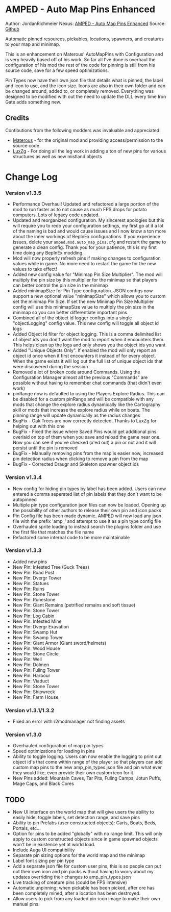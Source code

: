 # AMPED - Auto Map Pins Enhanced
Author: JordanRichmeier
Nexus: [AMPED - Auto Map Pins Enhanced](https://www.nexusmods.com/valheim/mods/2199)
Source: [Github](https://github.com/raziell74/Valheim-Auto-Map-Pins-Configurable/)

Automatic pinned resources, pickables, locations, spawners, and creatures to your map and minimap.

This is an enhancement on Materous' AutoMapPins with Configuration and is very heavily based off of his work. So far all I've done is overhaul the configuration of his mod the rest of the code for pinning is still from his source code, save for a few speed optimizations. 

Pin Types now have their own json file that details what is pinned, the label and icon to use, and the icon size. Icons are also in their own folder and can be changed around, added to, or completely removed. Everything was designed to be modified with out the need to update the DLL every time Iron Gate adds something new. 

## Credits
Contibutions from the following modders was invaluable and appreciated: 
  * [Materous](https://www.nexusmods.com/valheim/users/6021662) - for the original mod and providing access/permission to the source code
  * [LuxZg](https://www.nexusmods.com/users/1014505) - For doing all the leg work in adding a ton of new pins for various structures as well as new mistland objects

# Change Log

### Version v1.3.5
  * Performance Overhaul! Updated and refactored a large portion of the mod to run faster as to not cause as much FPS drops for potato computers. Lots of legacy code updated.
  * Updated and reorganized configuration. My sincerest apologies but this will require you to redo your configuration settings, my first go at it a lot of the naming is bad and would cause issues and I now know a ton more about the inner workings of BepInEx configurations. If you experience issues, delete your `amped.mod.auto_map_pins.cfg` and restart the game to generate a clean config. Thank you for your patience, this is my first time doing any BepInEx modding.
  * Mod will now properly refresh pins if making changes to configuration values while in game. No more need to restart the game for the new values to take effect!
  * Added new config value for "Minimap Pin Size Multiplier". The mod will multiply the pin size by this multiplier for the minimap so that players can better control the pin size in the minimap
  * Added minimapSize for Pin Type configuration. JSON configs now support a new optional value "minimapSize" which allows you to custom set the minimap Pin Size. If set the new Minimap Pin Size Multiplier config will use this minimapSize value to multiply the pin size in the minimap so you can better differentiate important pins
  * Combined all of the object id logger configs into a single "objectLogging" config value. This new config will toggle all object id logs
  * Added Object Id filter for object logging. This is a comma delimited list of object ids you don't want the mod to report when it encounters them. This helps clean up the logs and only shows you the object ids you want
  * Added "Unique Objects Only". If enabled the mod will only report an object id once when it first encounters it instead of for every object. When the game exists it will log out the full list of unique object ids that were discovered during the session
  * Removed a lot of broken code around Commands. Using the Configuration Manager almost all the previous "Commands" are possible without having to remember chat commands (that didn't even work)
  * pinRange now is defaulted to using the Players Explore Radius. This can be disabled for a custom pinRange and will be compatible with any mods that change the explore radius dynamically like the Cartography skill or mods that increase the explore radius while on boats. The pinning range will update dynamically as the radius changes
  * BugFix - Oak Trees are now correctly detected, Thanks to LuxZg for helping out with this one
  * BugFix - Fixed the issue where Saved Pins would get additional pins overlaid on top of them when you save and reload the game near one. Now you can see if you've checked (x'ed out) a pin or not and it will persist until the pin is removed
  * BugFix - Manually removing pins from the map is easier now, increased pin detection radius when clicking to remove a pin from the map
  * BugFix - Corrected Draugr and Skeleton spawner object ids

### Version v1.3.4
  * New config for hiding pin types by label has been added. Users can now entered a comma seperated list of pin labels that they don't want to be autopinned
  * Multiple pin type configuration json files can now be loaded. Opening up the possibility of other authors to release their own pin and icon packs
  * Pin Config file has been made dynamic. AMPED will now load any json file with the prefix 'amp_' and attempt to use it as a pin type config file
  * Overhauled sprite loading to instead search the plugins folder and use the first file that matches the file name
  * Refactored some internal code to be more maintainable

### Version v1.3.3
  * Added new pins
  * New Pin: Infested Tree (Guck Trees)
  * New Pin: Road Post
  * New Pin: Dvergr Tower
  * New Pin: Statues
  * New Pin: Ruins
  * New Pin: Stone Tower
  * New Pin: Runestone
  * New Pin: Giant Remains (petrified remains and soft tissue)
  * New Pin: Stone Tower
  * New Pin: Log Cabin
  * New Pin: Infested Mine
  * New Pin: Dvergr Exavation
  * New Pin: Swamp Hut
  * New Pin: Swamp Tower
  * New Pin: Giant Armor (Giant sword/helmets)
  * New Pin: Wood House
  * New Pin: Stone Circle
  * New Pin: Well
  * New Pin: Dolmen
  * New Pin: Fuling Tower
  * New Pin: Harbour
  * New Pin: Viaduct
  * New Pin: Stone Tower
  * New Pin: Shipwreck
  * New Pin: Farm House

### Version v1.3.1/1.3.2
  * Fixed an error with r2modmanager not finding assets

### Version v1.3.0
  * Overhauled configuration of map pin types 
  * Speed optimizations for loading in pins
  * Ability to toggle logging. Users can now enable the logging to print out object id's that come within range of the player so that players can add custom map pins to the new amp_pin_types.json file and pin what ever they would like, even provide their own custom icon for it. 
  * New Pins added: Mountain Caves, Tar Pits, Fuling Camps, Jotun Puffs, Mage Caps, and Black Cores
  
## TODO

  * New UI interface on the world map that will give users the ability to easily hide, toggle labels, set detection range, and save pins
  * Ability to pin Prefabs (user constructed objects): Carts, Boats, Beds, Portals, etc...
  * Option for pins to be added "globally" with no range limit. This will only apply to custom constructed objects since in game spawned objects won't be in existence yet at world load.
  * Include Auga UI compatibility
  * Separate pin sizing options for the world map and the minimap
  * Label font sizing per pin type
  * Add a separate json file for custom user pins, this is so people can put out their own icon and pin packs without having to worry about my updates overriding their changes to amp_pin_types.json 
  * Live tracking of creature pins (could be FPS intensive)
  * Automatic unpinning: when pickable has been picked, after ore has been completely mined, after a location has been destroyed.
  * Allow users to pick from any loaded pin-icon image to make their own manual pins. 
